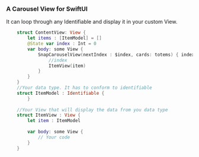 ### A Carousel View for SwiftUI
                                
It can loop through any Identifiable and display it in your custom View.


```swift
    struct ContentView: View {
        let items : [ItemModel] = []
        @State var index : Int = 0
        var body: some View {
            SnapCarouselView(nextIndex : $index, cards: totems) { index, item in
                //index
                ItemView(item)
            }
        }
    }
    //Your data type. It has to conform to identifiable
    struct ItemModel : Identifiable {
        }
        
    //Your View that will display the data from you data type
    struct ItemView : View {
        let item : ItemModel
        
        var body: some View {
            // Your code
        }
    }
```
